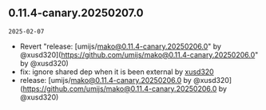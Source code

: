 ## 0.11.4-canary.20250207.0

`2025-02-07`

- Revert "release: [umijs/mako@0.11.4-canary.20250206.0" by @xusd320](https://github.com/umijs/mako@0.11.4-canary.20250206.0" by @xusd320)
- fix: ignore shared dep when it is been external by [xusd320](https://github.com/xusd320)
- release: [umijs/mako@0.11.4-canary.20250206.0 by @xusd320](https://github.com/umijs/mako@0.11.4-canary.20250206.0 by @xusd320)


